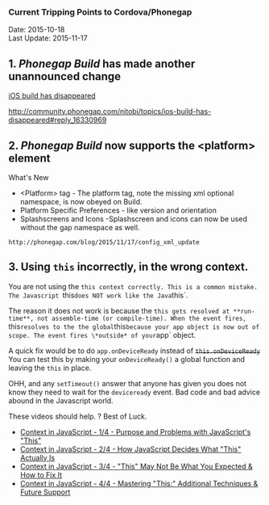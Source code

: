 ### Current Tripping Points to Cordova/Phonegap ###
Date: 2015-10-18<br>
Last Update: 2015-11-17

## 1. *Phonegap Build* has made another unannounced change ##

<a href=http://community.phonegap.com/nitobi/topics/ios-build-has-disappeared>iOS build has disappeared</a>

http://community.phonegap.com/nitobi/topics/ios-build-has-disappeared#reply_16330969

## 2. *Phonegap Build* now supports the &lt;platform&gt; element ##

What's New

   * &lt;Platform&gt; tag - The platform tag, note the missing xml optional namespace, is now obeyed on Build.
   * Platform Specific Preferences - like version and orientation
   *  Splashscreens and Icons -Splashscreen and icons can now be used without the gap namespace as well. 

    http://phonegap.com/blog/2015/11/17/config_xml_update

## 3. Using `this` incorrectly, in the wrong context.

You are not using the `this context correctly. This is a common mistake. The Javascript `this` does NOT work like the Java `this`.    

The reason it does not work is because the `this gets resolved at **run-time**, not assemble-time (or compile-time). When the event fires, `this` resolves to the the global `this` because your app object is now out of scope. The event fires \*outside* of your `app` object.

A quick fix would be to do `app.onDeviceReady` instead of <s>`this.onDeviceReady`</s> You can test this by making your `onDeviceReady()` a global function and leaving the `this` in place.

OHH, and any `setTimeout()` answer that anyone has given you does not know they need to wait for the `deviceready` event. Bad code and bad advice abound in the Javascript world. 

These videos should help. ? Best of Luck.

- [Context in JavaScript - 1/4 - Purpose and Problems with JavaScript's "This"](https://www.youtube.com/watch?v=su-SdgebJCE)
- [Context in JavaScript - 2/4 - How JavaScript Decides What "This" Actually Is](https://www.youtube.com/watch?v=hJ_YD4Ljbqc)
- [Context in JavaScript - 3/4 - "This" May Not Be What You Expected & How to Fix It](https://www.youtube.com/watch?v=PNqoehDEZ3E)
- [Context in JavaScript - 4/4 - Mastering "This:" Additional Techniques & Future Support](https://www.youtube.com/watch?v=QQ4__W9nELc)






